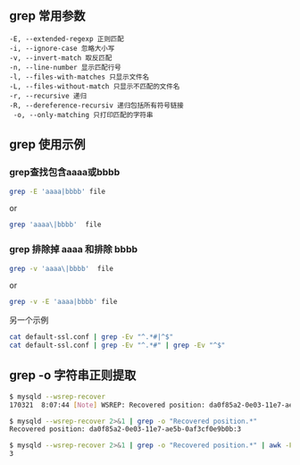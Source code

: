 ## grep 常用参数

```
-E, --extended-regexp 正则匹配
-i, --ignore-case 忽略大小写
-v, --invert-match 取反匹配
-n, --line-number 显示匹配行号
-l, --files-with-matches 只显示文件名
-L, --files-without-match 只显示不匹配的文件名
-r, --recursive 递归
-R, --dereference-recursiv 递归包括所有符号链接
 -o, --only-matching 只打印匹配的字符串
```

## grep 使用示例

### grep查找包含aaaa或bbbb

```bash
grep -E 'aaaa|bbbb' file
```

or

```bash
grep 'aaaa\|bbbb'  file
```

### grep 排除掉 aaaa 和排除 bbbb

```bash
grep -v 'aaaa\|bbbb'  file
```

or

```bash
grep -v -E 'aaaa|bbbb' file
```

另一个示例

```bash
cat default-ssl.conf | grep -Ev "^.*#|^$"
cat default-ssl.conf | grep -Ev "^.*#" | grep -Ev "^$"
```

## grep -o 字符串正则提取

```bash
$ mysqld --wsrep-recover
170321  8:07:44 [Note] WSREP: Recovered position: da0f85a2-0e03-11e7-ae5b-0af3cf0e9b0b:3

$ mysqld --wsrep-recover 2>&1 | grep -o "Recovered position.*"
Recovered position: da0f85a2-0e03-11e7-ae5b-0af3cf0e9b0b:3

$ mysqld --wsrep-recover 2>&1 | grep -o "Recovered position.*" | awk -F":" '{print $3}'
3
```
